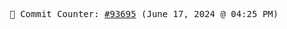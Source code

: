 <p align="center">
    <samp>
        📮 Commit Counter: <a href="https://github.com/Javascript-void0/Javascript-void0/commits/main">#93695</a> (June 17, 2024 @ 04:25 PM)
    </samp>
</p>
